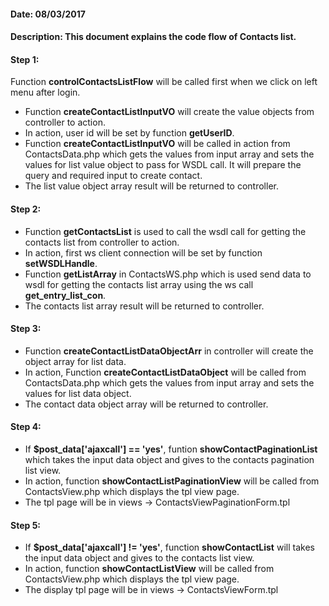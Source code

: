 #### Date: 08/03/2017

#### Description: This document explains the code flow of Contacts list.

#### Step 1:

Function **controlContactsListFlow** will be called first when we click on left menu after login.

- Function **createContactListInputVO** will create the value objects from controller to action.
- In action, user id will be set by function **getUserID**.
- Function **createContactListInputVO** will be called in action from ContactsData.php which gets the values from input array and sets the values for list value object to pass for WSDL call. It will prepare the query and required input to create contact.
- The list value object array result will be returned to controller.

#### Step 2:

- Function **getContactsList** is used to call the wsdl call for getting the contacts list from controller to action.
- In action, first ws client connection will be set by function **setWSDLHandle**.
- Function **getListArray** in ContactsWS.php which is used send data to wsdl for getting the contacts list array using the ws call **get_entry_list_con**.
- The contacts list array result will be returned to controller.

#### Step 3:

- Function **createContactListDataObjectArr** in controller will create the object array for list data.
- In action, Function **createContactListDataObject** will be called from ContactsData.php which gets the values from input array and sets the values for list data object.
- The contact data object array will be returned to controller.

#### Step 4:

- If **$post_data['ajaxcall'] == 'yes'**, funtion **showContactPaginationList** which takes the input data object and gives to the contacts pagination list view.
- In action, function **showContactListPaginationView** will be called from ContactsView.php which displays the tpl view page.
- The tpl page will be in views -> ContactsViewPaginationForm.tpl

#### Step 5:

- If **$post_data['ajaxcall'] != 'yes'**, function **showContactList** will takes the input data object and gives to the contacts list view.
- In action, function **showContactListView** will be called from ContactsView.php which displays the tpl view page.
- The display tpl page will be in views -> ContactsViewForm.tpl



